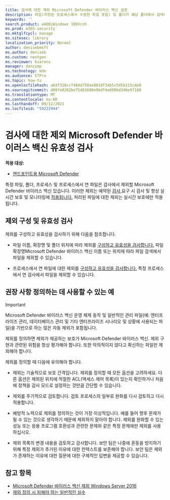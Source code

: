 ```yaml
---
title: 검사에 대한 제외 Microsoft Defender 바이러스 백신 설정
description: 파일(지정된 프로세스에서 수정한 파일 포함) 및 폴더가 해당 폴더에서 검색되지 Microsoft Defender 바이러스 백신. PowerShell을 사용하여 제외의 유효성을 검사합니다.
keywords: ''
search.product: eADQiWindows 10XVcnh
ms.prod: m365-security
ms.mktglfcycl: manage
ms.sitesec: library
localization_priority: Normal
author: denisebmsft
ms.author: deniseb
ms.custom: nextgen
ms.reviewer: ksarens
manager: dansimp
ms.technology: mde
ms.audience: ITPro
ms.topic: how-to
ms.openlocfilehash: a6df318ccf484d750ae8010f34b5c545b115cde0
ms.sourcegitcommit: d08fe0282be75483608e96df4e6986d346e97180
ms.translationtype: MT
ms.contentlocale: ko-KR
ms.lasthandoff: 09/12/2021
ms.locfileid: "59222944"
---
```

# <a name="configure-and-validate-exclusions-for-microsoft-defender-antivirus-scans"></a>검사에 대한 제외 Microsoft Defender 바이러스 백신 유효성 검사

**적용 대상:**

- [엔드포인트용 Microsoft Defender](/microsoft-365/security/defender-endpoint/)

특정 파일, 폴더, 프로세스 및 프로세스에서 연 파일은 검사에서 제외할 Microsoft Defender 바이러스 백신 있습니다. 이러한 제외는 예약된 [검사,](scheduled-catch-up-scans-microsoft-defender-antivirus.md)요구 [](run-scan-microsoft-defender-antivirus.md)시 검사 및 항상 실시간 보호 및 모니터링에 [적용됩니다.](configure-real-time-protection-microsoft-defender-antivirus.md) 처리된 파일에 대한 제외는 실시간 보호에만 적용됩니다.

## <a name="configure-and-validate-exclusions"></a>제외 구성 및 유효성 검사

제외를 구성하고 유효성을 검사하기 위해 다음을 참조합니다.

- 파일 이름, 확장명 및 폴더 위치에 따라 제외를 [구성하고 유효성을 검사합니다.](configure-extension-file-exclusions-microsoft-defender-antivirus.md) 파일 확장명Microsoft Defender 바이러스 백신 이름 또는 위치에 따라 파일 검색에서 파일을 제외할 수 있습니다.

- 프로세스에서 연 파일에 대한 제외를 [구성하고 유효성을 검사합니다.](configure-process-opened-file-exclusions-microsoft-defender-antivirus.md) 특정 프로세스에서 연 검사에서 파일을 제외할 수 있습니다.

## <a name="recommendations-for-defining-exclusions"></a>권장 사항 정의하는 데 사용할 수 있는 예

> [!IMPORTANT]
> Microsoft Defender 바이러스 백신 운영 체제 동작 및 일반적인 관리 파일(예: 엔터프라이즈 관리, 데이터베이스 관리 및 기타 엔터프라이즈 시나리오 및 상황에 사용되는 파일)을 기반으로 하는 많은 자동 제외가 포함됩니다.
>
> 제외를 정의하면 제외가 제공하는 보호가 Microsoft Defender 바이러스 백신. 제외 구현과 관련된 위험을 항상 평가해야 합니다. 또한 악의적이지 않다고 확신하는 파일만 제외해야 합니다.

제외를 정의할 때 다음에 유의해야 합니다.

- 제외는 기술적으로 보호 간격입니다. 제외를 정의할 때 모든 옵션을 고려하세요. 다른 옵션은 제외된 위치에 적절한 ACL(액세스 제어 목록)이 있는지 확인하거나 처음에 정책을 감사 모드로 설정하는 것만큼 간단할 수 있습니다.

- 제외를 주기적으로 검토합니다. 검토 프로세스의 일부로 완화를 다시 검토하고 다시 적용합니다.

- 예방적 노력으로 제외를 정의하는 것이 가장 이상적입니다. 예를 들어 향후 문제가 될 수 있는 것으로 생각하기 때문에 제외하지 말아야 합니다. 제외를 완화할 수 있는 성능 또는 응용 프로그램 호환성과 관련한 문제와 같은 특정 문제에만 제외를 사용하십시오.

- 제외 목록의 변경 내용을 검토하고 감사합니다. 보안 팀은 나중에 혼동을 방지하기 위해 특정 제외가 추가된 이유에 대한 컨텍스트를 보존해야 합니다. 보안 팀은 제외가 존재하는 이유에 대한 질문에 대한 구체적인 답변을 제공할 수 있습니다.

## <a name="see-also"></a>참고 항목

- [Microsoft Defender 바이러스 백신 제외 Windows Server 2016](configure-server-exclusions-microsoft-defender-antivirus.md)
- [제외 정의 시 피해야 하는 일반적인 실수](common-exclusion-mistakes-microsoft-defender-antivirus.md)
